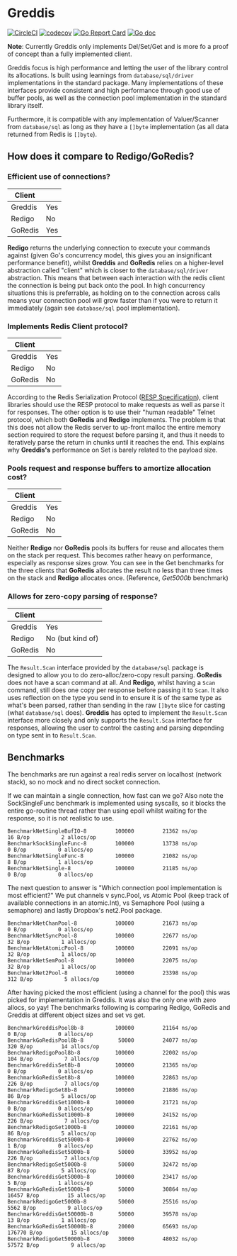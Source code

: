 # Greddis

[![CircleCI](https://circleci.com/gh/mikn/greddis/tree/master.svg?style=svg)](https://circleci.com/gh/mikn/greddis/tree/master)
[![codecov](https://codecov.io/gh/mikn/greddis/branch/master/graph/badge.svg)](https://codecov.io/gh/mikn/greddis)
[![Go Report Card](https://goreportcard.com/badge/github.com/mikn/greddis)](https://goreportcard.com/report/github.com/mikn/greddis)
[![Go doc](http://img.shields.io/badge/go-documentation-blue.svg?style=flat-square)](https://godoc.org/github.com/mikn/greddis)

**Note**: Currently Greddis only implements Del/Set/Get and is more fo a proof of concept than a fully implemented client.

Greddis focus is high performance and letting the user of the library control its allocations. Is built using learnings from `database/sql/driver` implementations in the standard package. Many implementations of these interfaces provide consistent and high performance through good use of buffer pools, as well as the connection pool implementation in the standard library itself.

Furthermore, it is compatible with any implementation of Valuer/Scanner from `database/sql` as long as they have a `[]byte` implementation (as all data returned from Redis is `[]byte`).

## How does it compare to Redigo/GoRedis?

### Efficient use of connections?

| Client  |     |
| ------- | --- |
| Greddis | Yes |
| Redigo  | No  |
| GoRedis | Yes |

**Redigo** returns the underlying connection to execute your commands against (given Go's concurrency model, this gives you an insignificant performance benefit), whilst **Greddis** and **GoRedis** relies on a higher-level abstraction called "client" which is closer to the `database/sql/driver` abstraction. This means that between each interaction with the redis client the connection is being put back onto the pool. In high concurrency situations this is preferrable, as holding on to the connection across calls means your connection pool will grow faster than if you were to return it immediately (again see `database/sql` pool implementation).

### Implements Redis Client protocol?

| Client  |     |
| ------- | --- |
| Greddis | Yes |
| Redigo  | No  |
| GoRedis | No  |

According to the Redis Serialization Protocol ([RESP Specification](https://redis.io/topics/protocol)), client libraries should use the RESP protocol to make requests as well as parse it for responses. The other option is to use their "human readable" Telnet protocol, which both **GoRedis** and **Redigo** implements. The problem is that this does not allow the Redis server to up-front malloc the entire memory section required to store the request before parsing it, and thus it needs to iteratively parse the return in chunks until it reaches the end. This explains why **Greddis's** performance on Set is barely related to the payload size.

### Pools request and response buffers to amortize allocation cost?

| Client  |     |
| ------- | --- |
| Greddis | Yes |
| Redigo  | No  |
| GoRedis | No  |

Neither **Redigo** nor **GoRedis** pools its buffers for reuse and allocates them on the stack per request. This becomes rather heavy on performance, especially as response sizes grow. You can see in the Get benchmarks for the three clients that **GoRedis** allocates the result no less than three times on the stack and **Redigo** allocates once. (Reference, *Get5000b* benchmark)

### Allows for zero-copy parsing of response?

| Client  |                  |
| ------- | ---------------- |
| Greddis | Yes              |
| Redigo  | No (but kind of) |
| GoRedis | No               |

The `Result.Scan` interface provided by the `database/sql` package is designed to allow you to do zero-alloc/zero-copy result parsing. **GoRedis** does not have a scan command at all. And **Redigo**, whilst having a `Scan` command, still does one copy per response before passing it to `Scan`. It also uses reflection on the type you send in to ensure it is of the same type as what's been parsed, rather than sending in the raw `[]byte` slice for casting (what `database/sql` does). **Greddis** has opted to implement the `Result.Scan` interface more closely and only supports the `Result.Scan` interface for responses, allowing the user to control the casting and parsing depending on type sent in to `Result.Scan`.

## Benchmarks

The benchmarks are run against a real redis server on localhost (network stack), so no mock and no direct socket connection.

If we can maintain a single connection, how fast can we go?
Also note the SockSingleFunc benchmark is implemented using syscalls, so it blocks the entire go-routine thread rather than using epoll whilst waiting for the response, so it is not realistic to use.
```
BenchmarkNetSingleBufIO-8     	  100000	     21362 ns/op	      16 B/op	       2 allocs/op
BenchmarkSockSingleFunc-8     	  100000	     13738 ns/op	       0 B/op	       0 allocs/op
BenchmarkNetSingleFunc-8      	  100000	     21082 ns/op	       8 B/op	       1 allocs/op
BenchmarkNetSingle-8          	  100000	     21185 ns/op	       0 B/op	       0 allocs/op
```
The next question to answer is "Which connection pool implementation is most efficient?"
We put channels v sync.Pool, vs Atomic Pool (keep track of available connections in an atomic.Int), vs Semaphore Pool (using a semaphore) and lastly Dropbox's net2.Pool package.
```
BenchmarkNetChanPool-8        	  100000	     21673 ns/op	       0 B/op	       0 allocs/op
BenchmarkNetSyncPool-8        	  100000	     22677 ns/op	      32 B/op	       1 allocs/op
BenchmarkNetAtomicPool-8      	  100000	     22091 ns/op	      32 B/op	       1 allocs/op
BenchmarkNetSemPool-8         	  100000	     22075 ns/op	      32 B/op	       1 allocs/op
BenchmarkNet2Pool-8           	  100000	     23398 ns/op	     312 B/op	       5 allocs/op
```
After having picked the most efficient (using a channel for the pool) this was picked for implementation in Greddis. It was also the only one with zero allocs, so yay!
The benchmarks following is comparing Redigo, GoRedis and Greddis at different object sizes and set vs get.
```
BenchmarkGreddisPool8b-8      	  100000	     21164 ns/op	       0 B/op	       0 allocs/op
BenchmarkGoRedisPool8b-8      	   50000	     24077 ns/op	     320 B/op	      14 allocs/op
BenchmarkRedigoPool8b-8       	  100000	     22002 ns/op	     104 B/op	       7 allocs/op
BenchmarkGreddisSet8b-8       	  100000	     21365 ns/op	       0 B/op	       0 allocs/op
BenchmarkGoRedisSet8b-8       	  100000	     22863 ns/op	     226 B/op	       7 allocs/op
BenchmarkRedigoSet8b-8        	  100000	     21886 ns/op	      86 B/op	       5 allocs/op
BenchmarkGreddisSet1000b-8    	  100000	     21721 ns/op	       0 B/op	       0 allocs/op
BenchmarkGoRedisSet1000b-8    	  100000	     24152 ns/op	     226 B/op	       7 allocs/op
BenchmarkRedigoSet1000b-8     	  100000	     22161 ns/op	      86 B/op	       5 allocs/op
BenchmarkGreddisSet5000b-8    	  100000	     22762 ns/op	       1 B/op	       0 allocs/op
BenchmarkGoRedisSet5000b-8    	   50000	     33952 ns/op	     226 B/op	       7 allocs/op
BenchmarkRedigoSet5000b-8     	   50000	     32472 ns/op	      87 B/op	       5 allocs/op
BenchmarkGreddisGet5000b-8    	  100000	     23417 ns/op	       5 B/op	       1 allocs/op
BenchmarkGoRedisGet5000b-8    	   50000	     30864 ns/op	   16457 B/op	      15 allocs/op
BenchmarkRedigoGet5000b-8     	   50000	     25516 ns/op	    5562 B/op	       9 allocs/op
BenchmarkGreddisGet50000b-8   	   50000	     39578 ns/op	      13 B/op	       1 allocs/op
BenchmarkGoRedisGet50000b-8   	   20000	     65693 ns/op	  176770 B/op	      15 allocs/op
BenchmarkRedigoGet50000b-8    	   30000	     48032 ns/op	   57572 B/op	       9 allocs/op
